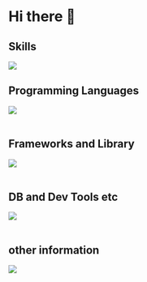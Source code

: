 # Hi there 🙌

## Skills
![](https://github-readme-stats.vercel.app/api/top-langs?username=xx-mikusan-xx&show_icons=true&locale=en&layout=compact)
## Programming Languages

<img src="https://skillicons.dev/icons?i=html,css,js,typescript,python,php,java,c," /> <br /><br />

## Frameworks and Library

<img src="https://skillicons.dev/icons?i=react,next,nodejs,wordpress" /> <br /><br />

## DB and Dev Tools etc

<img src="https://skillicons.dev/icons?i=mysql,postgresql,docker,git,github,vscode,linux,nginx" /> <br /><br />

## other information
![](http://github-profile-summary-cards.vercel.app/api/cards/profile-details?username=xx-mikusan-xx&theme=blueberry)
